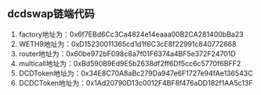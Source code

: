 ## dcdswap链端代码
1. factory地址为：0x6f7EBd6Cc3Ca4824e14eaaa00B2CA281400bBa23
2. WETH9地址为：0xD15230011365cd1d1f6C3cE8f22991c840772668
3. router地址为：0x60be972bF098c8a7f01F6374a4BF5e372F24701D
4. multicall地址为：0xBd590B9Ed9E5b2638df2ff6Df5cc6c5770f6BFF2
5. DCDToken地址为：0x34E8C70A8aBc279Da947e6F1727e94fAe136543C
6. DCDCToken地址为：0x1Ad20790D13c0012F4BF8f476aDD182f1AA5c13F
